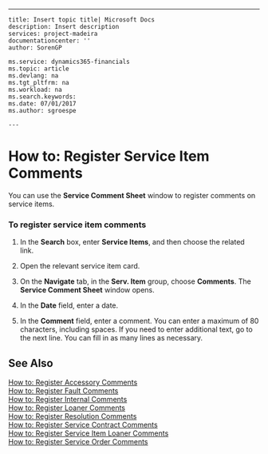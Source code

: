 ---
    title: Insert topic title| Microsoft Docs
    description: Insert description
    services: project-madeira
    documentationcenter: ''
    author: SorenGP

    ms.service: dynamics365-financials
    ms.topic: article
    ms.devlang: na
    ms.tgt_pltfrm: na
    ms.workload: na
    ms.search.keywords:
    ms.date: 07/01/2017
    ms.author: sgroespe

    ---
# How to: Register Service Item Comments
You can use the **Service Comment Sheet** window to register comments on service items.  
  
### To register service item comments  
  
1.  In the **Search** box, enter **Service Items**, and then choose the related link.  
  
2.  Open the relevant service item card.  
  
3.  On the **Navigate** tab, in the **Serv. Item** group, choose **Comments**. The  **Service Comment Sheet** window opens.  
  
4.  In the **Date** field, enter a date.  
  
5.  In the **Comment** field, enter a comment. You can enter a maximum of 80 characters, including spaces. If you need to enter additional text, go to the next line. You can fill in as many lines as necessary.  
  
## See Also  
 [How to: Register Accessory Comments](../FullExperience/how-to-register-accessory-comments.md)   
 [How to: Register Fault Comments](../FullExperience/how-to-register-fault-comments.md)   
 [How to: Register Internal Comments](../FullExperience/how-to-register-internal-comments.md)   
 [How to: Register Loaner Comments](../FullExperience/how-to-register-loaner-comments.md)   
 [How to: Register Resolution Comments](../FullExperience/how-to-register-resolution-comments.md)   
 [How to: Register Service Contract Comments](../FullExperience/how-to-register-service-contract-comments.md)   
 [How to: Register Service Item Loaner Comments](../FullExperience/how-to-register-service-item-loaner-comments.md)   
 [How to: Register Service Order Comments](../FullExperience/how-to-register-service-order-comments.md)